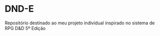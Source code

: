 # DND-E
Repositório destinado ao meu projeto individual inspirado no sistema de RPG D&amp;D 5º Edição
